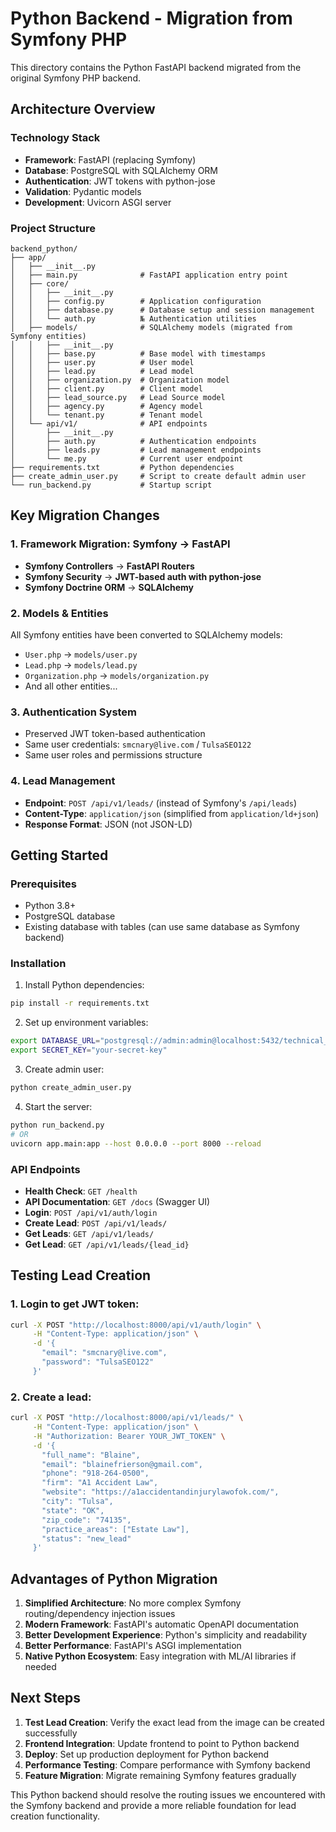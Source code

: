 # Python Backend - Migration from Symfony PHP

This directory contains the Python FastAPI backend migrated from the original Symfony PHP backend.

## Architecture Overview

### Technology Stack
- **Framework**: FastAPI (replacing Symfony)
- **Database**: PostgreSQL with SQLAlchemy ORM
- **Authentication**: JWT tokens with python-jose
- **Validation**: Pydantic models
- **Development**: Uvicorn ASGI server

### Project Structure

```
backend_python/
├── app/
│   ├── __init__.py
│   ├── main.py              # FastAPI application entry point
│   ├── core/
│   │   ├── __init__.py
│   │   ├── config.py        # Application configuration
│   │   ├── database.py      # Database setup and session management
│   │   └── auth.py          № Authentication utilities
│   ├── models/              # SQLAlchemy models (migrated from Symfony entities)
│   │   ├── __init__.py
│   │   ├── base.py          # Base model with timestamps
│   │   ├── user.py          # User model
│   │   ├── lead.py          # Lead model
│   │   ├── organization.py  # Organization model
│   │   ├── client.py        # Client model
│   │   ├── lead_source.py   # Lead Source model
│   │   ├── agency.py        # Agency model
│   │   └── tenant.py        # Tenant model
│   └── api/v1/              # API endpoints
│       ├── __init__.py
│       ├── auth.py          # Authentication endpoints
│       ├── leads.py         # Lead management endpoints
│       └── me.py            # Current user endpoint
├── requirements.txt         # Python dependencies
├── create_admin_user.py     # Script to create default admin user
└── run_backend.py           # Startup script
```

## Key Migration Changes

### 1. Framework Migration: Symfony → FastAPI
- **Symfony Controllers** → **FastAPI Routers**
- **Symfony Security** → **JWT-based auth with python-jose**
- **Symfony Doctrine ORM** → **SQLAlchemy**

### 2. Models & Entities
All Symfony entities have been converted to SQLAlchemy models:
- `User.php` → `models/user.py`
- `Lead.php` → `models/lead.py`
- `Organization.php` → `models/organization.py`
- And all other entities...

### 3. Authentication System
- Preserved JWT token-based authentication
- Same user credentials: `smcnary@live.com` / `TulsaSEO122`
- Same user roles and permissions structure

### 4. Lead Management
- **Endpoint**: `POST /api/v1/leads/` (instead of Symfony's `/api/leads`)
- **Content-Type**: `application/json` (simplified from `application/ld+json`)
- **Response Format**: JSON (not JSON-LD)

## Getting Started

### Prerequisites
- Python 3.8+
- PostgreSQL database
- Existing database with tables (can use same database as Symfony backend)

### Installation

1. Install Python dependencies:
```bash
pip install -r requirements.txt
```

2. Set up environment variables:
```bash
export DATABASE_URL="postgresql://admin:admin@localhost:5432/technical_db"
export SECRET_KEY="your-secret-key"
```

3. Create admin user:
```bash
python create_admin_user.py
```

4. Start the server:
```bash
python run_backend.py
# OR
uvicorn app.main:app --host 0.0.0.0 --port 8000 --reload
```

### API Endpoints

- **Health Check**: `GET /health`
- **API Documentation**: `GET /docs` (Swagger UI)
- **Login**: `POST /api/v1/auth/login`
- **Create Lead**: `POST /api/v1/leads/`
- **Get Leads**: `GET /api/v1/leads/`
- **Get Lead**: `GET /api/v1/leads/{lead_id}`

## Testing Lead Creation

### 1. Login to get JWT token:
```bash
curl -X POST "http://localhost:8000/api/v1/auth/login" \
     -H "Content-Type: application/json" \
     -d '{
       "email": "smcnary@live.com",
       "password": "TulsaSEO122"
     }'
```

### 2. Create a lead:
```bash
curl -X POST "http://localhost:8000/api/v1/leads/" \
     -H "Content-Type: application/json" \
     -H "Authorization: Bearer YOUR_JWT_TOKEN" \
     -d '{
       "full_name": "Blaine",
       "email": "blainefrierson@gmail.com",
       "phone": "918-264-0500",
       "firm": "A1 Accident Law",
       "website": "https://a1accidentandinjurylawofok.com/",
       "city": "Tulsa",
       "state": "OK",
       "zip_code": "74135",
       "practice_areas": ["Estate Law"],
       "status": "new_lead"
     }'
```

## Advantages of Python Migration

1. **Simplified Architecture**: No more complex Symfony routing/dependency injection issues
2. **Modern Framework**: FastAPI's automatic OpenAPI documentation
3. **Better Development Experience**: Python's simplicity and readability
4. **Better Performance**: FastAPI's ASGI implementation
5. **Native Python Ecosystem**: Easy integration with ML/AI libraries if needed

## Next Steps

1. **Test Lead Creation**: Verify the exact lead from the image can be created successfully
2. **Frontend Integration**: Update frontend to point to Python backend
3. **Deploy**: Set up production deployment for Python backend
4. **Performance Testing**: Compare performance with Symfony backend
5. **Feature Migration**: Migrate remaining Symfony features gradually

This Python backend should resolve the routing issues we encountered with the Symfony backend and provide a more reliable foundation for lead creation functionality.
